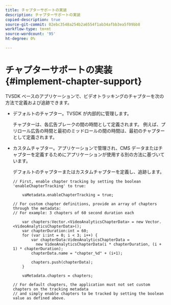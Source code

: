 ```yaml
---
title: チャプターサポートの実装
description: チャプターサポートの実装
copied-description: true
source-git-commit: 02ebc3548a254b2a6554f1ab34afbb3ea5f09bb8
workflow-type: tm+mt
source-wordcount: '95'
ht-degree: 0%

---
```


# チャプターサポートの実装 {#implement-chapter-support}

TVSDK ベースのアプリケーションで、ビデオトラッキングのチャプターを次の方法で定義および追跡できます。

* デフォルトのチャプター。TVSDK が内部的に管理します。

  チャプターは、各広告ブレークの間の時間として定義されます。 例えば、プリロール広告の時間と最初のミッドロールの間の時間は、最初のチャプターとして定義されます。
* カスタムチャプター。アプリケーションで管理され、CMS データまたはチャプターを定義するためにアプリケーションが使用する別の方法に基づいています。

  デフォルトのチャプターまたはカスタムチャプターを定義し、追跡します。

  ```
  // First, enable chapter tracking by setting the boolean 'enableChapterTracking' to true: 
  
      vaMetadata.enableChapterTracking = true; 
  
  // For custom chapter definitions, provide an array of chapters through the metadata:  
  // For example: 3 chapters of 60 second duration each 
  
      var chapters:Vector.<VideoAnalyticsChapterData> = new Vector.<VideoAnalyticsChapterData>(); 
      var chapterDuration:int = 60; 
      for (var i:int = 0; i < 3; i++) { 
          var chapterData:VideoAnalyticsChapterData =  
            new VideoAnalyticsChapterData(i * chapterDuration, (i + 1) * chapterDuration); 
          chapterData.name = "chapter_%d" + (i+1); 
  
          chapters.push(chapterData); 
      } 
  
      vaMetadata.chapters = chapters; 
  
  // For default chapters, the application must not set custom chapters on the tracking metadata  
  // and simply enable chapters to be tracked by setting the boolean value as defined above. 
  ```
